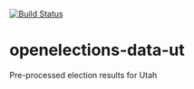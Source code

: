 [![Build Status](https://github.com/openelections/openelections-data-ut/actions/workflows/data_tests.yml/badge.svg?branch=master)](https://github.com/openelections/openelections-data-ut/actions/workflows/data_tests.yml?query=branch%3Amaster)

# openelections-data-ut
Pre-processed election results for Utah
